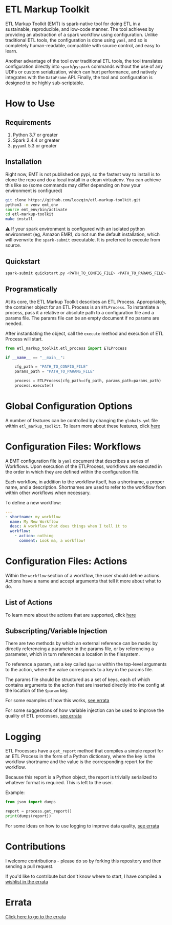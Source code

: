 # ETL Markup Toolkit
ETL Markup Toolkit (EMT) is spark-native tool for doing ETL in a sustainable, reproducible, and low-code manner. The tool achieves by providing an abstraction of a spark workflow using configuration. Unlike traditional ETL tools, the configuration is done using `yaml`, and so is completely human-readable, compatible with source control, and easy to learn.

Another advantage of the tool over traditional ETL tools, the tool translates configuration directly into `spark`/`pyspark` commands without the use of any UDFs or custom serialization, which can hurt performance, and natively integrates with the `DataFrame` API. Finally, the tool and configuration is designed to be highly sub-scriptable.

# How to Use
## Requirements
1. Python 3.7 or greater
2. Spark 2.4.4 or greater
3. `pyyaml` 5.3 or greater
## Installation
Right now, EMT is not published on pypi, so the fastest way to install is to clone the repo and do a local install in a clean virtualenv. You can achieve this like so (some commands may differ depending on how your environment is configured)

```bash
git clone https://github.com/leozqin/etl-markup-toolkit.git
python3 -m venv emt_env
source emt_env/bin/activate
cd etl-markup-toolkit
make install
```

:warning: If your spark environment is configured with an isolated python environment (eg, Amazon EMR), do not run the default installation, which will overwrite the `spark-submit` executable. It is preferred to execute from source.

## Quickstart
```bash
spark-submit quickstart.py <PATH_TO_CONFIG_FILE> <PATH_TO_PARAMS_FILE>
```

## Programatically
At its core, the ETL Markup Toolkit describes an ETL Process. Appropriately, the container object for an ETL Process is an `ETLProcess`. To instantiate a process, pass it a relative or absolute path to a configuration file and a params file. The params file can be an empty document if no params are needed.

After instantiating the object, call the `execute` method and execution of ETL Process will start.
```python
from etl_markup_toolkit.etl_process import ETLProcess

if __name__ == "__main__":

    cfg_path = "PATH_TO_CONFIG_FILE"
    params_path = "PATH_TO_PARAMS_FILE"

    process = ETLProcess(cfg_path=cfg_path, params_path=params_path)
    process.execute()
```

# Global Configuration Options
A number of features can be controlled by changing the `globals.yml` file within `etl_markup_toolkit`. To learn more about these features, click [here](docs/global_configs.md)

# Configuration Files: Workflows
A EMT configuration file is `yaml` document that describes a series of Workflows. Upon execution of the ETLProcess, workflows are executed in the order in which they are defined within the configuration file.

Each workflow, in addition to the workflow itself, has a shortname, a proper name, and a description. Shortnames are used to refer to the workflow from within other workflows when necessary.

To define a new workflow:

```yaml
---
- shortname: my_workflow
  name: My New Workflow
  desc: A workflow that does things when I tell it to
  workflow:
    - action: nothing
      comment: Look ma, a workflow!
```
# Configuration Files: Actions
Within the `workflow` section of a workflow, the user should define actions. Actions have a name and accept arguments that tell it more about what to do.

## List of Actions
To learn more about the actions that are supported, click [here](docs/actions.md)

## Subscripting/Variable Injection
There are two methods by which an external reference can be made: by directly referencing a parameter in the params file, or by referencing a parameter, which in turn references a location in the filesystem.

To reference a param, set a key called `$param` within the top-level arguments to the action, where the value corresponds to a key in the params file.

The params file should be structured as a set of keys, each of which contains arguments to the action that are inserted directly into the config at the location of the `$param` key.

For some examples of how this works, [see errata](docs/errata.md#examples-of-variable-injection)

For some suggestions of how variable injection can be used to improve the quality of ETL processes, [see errata](docs/errata.md#use-cases-for-references)

# Logging
ETL Processes have a `get_report` method that compiles a simple report for an ETL Process in the form of a Python dictionary, where the key is the workflow shortname and the value is the corresponding report for the workflow.

Because this report is a Python object, the report is trivially serialized to whatever format is required. This is left to the user.

Example:
```python
from json import dumps

report = process.get_report()
print(dumps(report))
```

For some ideas on how to use logging to improve data quality, [see errata](docs/errata.md#logging)

# Contributions
I welcome contributions - please do so by forking this repository and then sending a pull request.

If you'd like to contribute but don't know where to start, I have compiled a [wishlist in the errata](docs/errata.md#contribution-wishlist)

# Errata
[Click here to go to the errata](docs/errata.md)